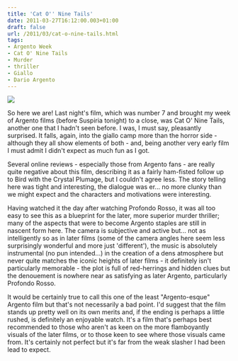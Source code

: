 ```yaml
---
title: 'Cat O'' Nine Tails'
date: 2011-03-27T16:12:00.003+01:00
draft: false
url: /2011/03/cat-o-nine-tails.html
tags: 
- Argento Week
- Cat O' Nine Tails
- Murder
- thriller
- Giallo
- Dario Argento
---
```


![](/blogspot/AVvXsEg8JVoFcL2mL6rhyphenhyphenThCzy0o62zvxXdWFlfoa71yh9dh02bs4kVznpe21ufD-WdkAKOx6ZUkmi9cQPwRRXNH-2c9nC_a3tV8zEKaFKEKlEqLdTGnmghAenVZm2JENdrpNz1cYJp-iSjslmc/s640/cat_o_nine_tails_poster_02.jpg)  

  
So here we are! Last night's film, which was number 7 and brought my week of Argento films (before Suspiria tonight) to a close, was Cat O' Nine Tails, another one that I hadn't seen before. I was, I must say, pleasantly surprised. It falls, again, into the giallo camp more than the horror side - although they all show elements of both - and, being another very early film I must admit I didn't expect as much fun as I got.  
  
Several online reviews - especially those from Argento fans - are really quite negative about this film, describing it as a fairly ham-fisted follow up to Bird with the Crystal Plumage, but I couldn't agree less. The story telling here was tight and interesting, the dialogue was er... no more clunky than we might expect and the characters and motivations were interesting.  
  
Having watched it the day after watching Profondo Rosso, it was all too easy to see this as a blueprint for the later, more superior murder thriller; many of the aspects that were to become Argento staples are still in nascent form here. The camera is subjective and active but... not as intelligently so as in later films (some of the camera angles here seem less surprisingly wonderful and more just 'different'), the music is absolutely instrumental (no pun intended...) in the creation of a dens atmosphere but never quite matches the iconic heights of later films - it definitely isn't particularly memorable - the plot is full of red-herrings and hidden clues but the denouement is nowhere near as satisfying as later Argento, particularly Profondo Rosso.  
  
It would be certainly true to call this one of the least "Argento-esque" Argento film but that's not necessarily a bad point. I'd suggest that the film stands up pretty well on its own merits and, if the ending is perhaps a little rushed, is definitely an enjoyable watch. It's a film that's perhaps best recommended to those who aren't as keen on the more flamboyantly visuals of the later films, or to those keen to see where those visuals came from. It's certainly not perfect but it's far from the weak slasher I had been lead to expect.
